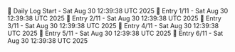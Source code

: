 📅 Daily Log Start - Sat Aug 30 12:39:38 UTC 2025
📌 Entry 1/11 - Sat Aug 30 12:39:38 UTC 2025
📌 Entry 2/11 - Sat Aug 30 12:39:38 UTC 2025
📌 Entry 3/11 - Sat Aug 30 12:39:38 UTC 2025
📌 Entry 4/11 - Sat Aug 30 12:39:38 UTC 2025
📌 Entry 5/11 - Sat Aug 30 12:39:38 UTC 2025
📌 Entry 6/11 - Sat Aug 30 12:39:38 UTC 2025
